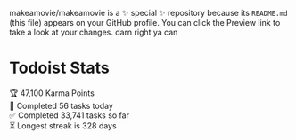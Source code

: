 makeamovie/makeamovie is a ✨ special ✨ repository because its `README.md` (this file) appears on your GitHub profile.
You can click the Preview link to take a look at your changes. darn right ya can

# Todoist Stats

<!-- TODO-IST:START -->
🏆  47,100 Karma Points           
🌸  Completed 56 tasks today           
✅  Completed 33,741 tasks so far           
⏳  Longest streak is 328 days
<!-- TODO-IST:END -->